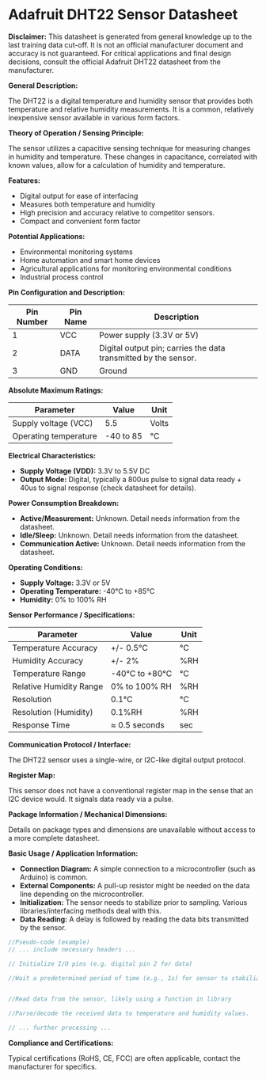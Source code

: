 # Adafruit DHT22 Sensor Datasheet

**Disclaimer:** This datasheet is generated from general knowledge up to the last training data cut-off.  It is not an official manufacturer document and accuracy is not guaranteed. For critical applications and final design decisions, consult the official Adafruit DHT22 datasheet from the manufacturer.


**General Description:**

The DHT22 is a digital temperature and humidity sensor that provides both temperature and relative humidity measurements. It is a common, relatively inexpensive sensor available in various form factors.


**Theory of Operation / Sensing Principle:**

The sensor utilizes a capacitive sensing technique for measuring changes in humidity and temperature.  These changes in capacitance, correlated with known values, allow for a calculation of humidity and temperature.


**Features:**

*   Digital output for ease of interfacing
*   Measures both temperature and humidity
*   High precision and accuracy relative to competitor sensors.
*   Compact and convenient form factor


**Potential Applications:**

*   Environmental monitoring systems
*   Home automation and smart home devices
*   Agricultural applications for monitoring environmental conditions
*   Industrial process control


**Pin Configuration and Description:**

| Pin Number | Pin Name | Description |
|---|---|---|
| 1 | VCC | Power supply (3.3V or 5V) |
| 2 | DATA | Digital output pin; carries the data transmitted by the sensor. |
| 3 | GND | Ground |


**Absolute Maximum Ratings:**

| Parameter           | Value       | Unit    |
|----------------------|-------------|----------|
| Supply voltage (VCC) | 5.5         | Volts   |
| Operating temperature | -40 to 85 | °C      |


**Electrical Characteristics:**

*   **Supply Voltage (VDD):** 3.3V to 5.5V DC
*   **Output Mode:** Digital, typically a 800us pulse to signal data ready + 40us to signal response (check datasheet for details).

**Power Consumption Breakdown:**

*   **Active/Measurement:** Unknown. Detail needs information from the datasheet.
*   **Idle/Sleep:** Unknown. Detail needs information from the datasheet.
*   **Communication Active:** Unknown.  Detail needs information from the datasheet.


**Operating Conditions:**

*   **Supply Voltage:** 3.3V or 5V
*   **Operating Temperature:** -40°C to +85°C
*   **Humidity:** 0% to 100% RH


**Sensor Performance / Specifications:**

| Parameter             | Value        | Unit      |
|------------------------|---------------|------------|
| Temperature Accuracy   | +/- 0.5°C     | °C        |
| Humidity Accuracy      | +/- 2%        | %RH       |
| Temperature Range    | -40°C to +80°C| °C        |
| Relative Humidity Range| 0% to 100% RH | %RH       |
| Resolution          |  0.1°C      | °C        |
| Resolution (Humidity) | 0.1%RH     | %RH       |
| Response Time         | ≈ 0.5 seconds  | sec        |




**Communication Protocol / Interface:**

The DHT22 sensor uses a single-wire, or I2C-like digital output protocol.


**Register Map:**

This sensor does not have a conventional register map in the sense that an I2C device would. It signals data ready via a pulse.


**Package Information / Mechanical Dimensions:**

Details on package types and dimensions are unavailable without access to a more complete datasheet.


**Basic Usage / Application Information:**

*   **Connection Diagram:** A simple connection to a microcontroller (such as Arduino) is common.
*   **External Components:** A pull-up resistor might be needed on the data line depending on the microcontroller.
*   **Initialization:**  The sensor needs to stabilize prior to sampling.  Various libraries/interfacing methods deal with this.
*   **Data Reading:**  A delay is followed by reading the data bits transmitted by the sensor.

```C++
//Pseudo-code (example)
// ... include necessary headers ...

// Initialize I/O pins (e.g. digital pin 2 for data)

//Wait a predetermined period of time (e.g., 1s) for sensor to stabilize.


//Read data from the sensor, likely using a function in library

//Parse/decode the received data to temperature and humidity values.

// ... further processing ...
```

**Compliance and Certifications:**

Typical certifications (RoHS, CE, FCC) are often applicable, contact the manufacturer for specifics.
